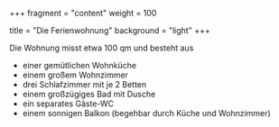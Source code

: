 +++
fragment = "content"
weight = 100

title = "Die Ferienwohnung"
background = "light"
+++

Die Wohnung misst etwa 100 qm und besteht aus 
* einer gemütlichen Wohnküche
* einem großem Wohnzimmer 
* drei Schlafzimmer mit je 2 Betten
* einem großzügiges Bad mit Dusche
* ein separates Gäste-WC
* einem sonnigen Balkon (begehbar durch Küche und Wohnzimmer)


